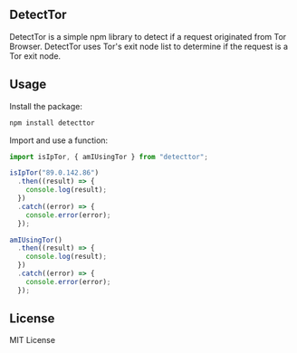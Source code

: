 ## DetectTor

DetectTor is a simple npm library to detect if a request originated from Tor Browser.
DetectTor uses Tor's exit node list to determine if the request is a Tor exit node.

## Usage

Install the package:

```bash
npm install detecttor
```

Import and use a function:

```typescript
import isIpTor, { amIUsingTor } from "detecttor";

isIpTor("89.0.142.86")
  .then((result) => {
    console.log(result);
  })
  .catch((error) => {
    console.error(error);
  });

amIUsingTor()
  .then((result) => {
    console.log(result);
  })
  .catch((error) => {
    console.error(error);
  });
```

## License

MIT License
